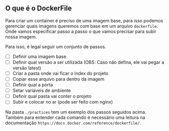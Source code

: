 ## O que é o DockerFile

Para criar um container é preciso de uma imagem base, para isso podemos gerenciar quais imagens queremos com base em um arquivo `dockerfile`. Onde vamos especificar passo a passo o que vamos precisar para subir nossa imagem.

Para isso, é legal seguir um conjunto de passos.

- [ ] Definir uma imagem base.
- [ ] Definir qual versão a ser utilizada (OBS: Caso não defina, ele vai pegar a versão latest)
- [ ] Criar a pasta onde vai ficar o index do projeto
- [ ] Copiar esse arquivo para dentro da imagem
- [ ] Definir qual a porta
- [ ] Setar variáveis de ambiente
- [ ] Definir qual pasta vai conter o projeto
- [ ] Subir e colocar no ar (pode ser feito com nginx)

Na pasta `./practices` tem um exemplo dos passos seguidos acima. Também para entender cada comando é necessário uma leitura na documentação `https://docs.docker.com/reference/dockerfile/`.
